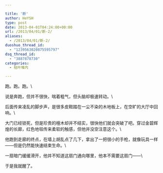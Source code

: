 ```yaml
---

title: '断'
author: HeYSH
type: post
date: 2013-04-01T04:24:00+00:00
url: /2013/04/01/断-2/
aliases:
  - /2013/04/01/断-2/
duoshuo_thread_id:
  - "1239563020875595797"
dsq_thread_id:
  - "3887878730"
categories:
  - 枯叶堆内

---
```

跑。跑。跑。\

说是奔跑，但并不很快，喘着粗气，但头脑却极速转动。\

后面传来凌乱的脚步声，是很多皮鞋踏在一尘不染的木地板上，在空旷的大厅中回响。\

大门已经锁死，但是珍贵的檀木却并不结实，很快他们就会突破了吧。穿过金碧辉煌的长廊，红色地毯传来柔软的触感，但他并没空注意这个。\

他跑到走廊的终点，在墙上胡乱点了几下，拿出了一把很小的手枪，就像玩具一样——但是仍然能快速结束生命。\

一扇暗门缓缓滑开，他并不知道这扇门通向哪里，他本不需要这扇门——\

于是我就醒了。

